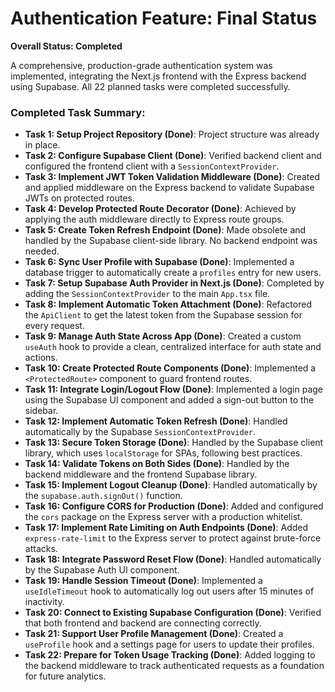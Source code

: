 # Authentication Feature: Final Status

**Overall Status: Completed**

A comprehensive, production-grade authentication system was implemented, integrating the Next.js frontend with the Express backend using Supabase. All 22 planned tasks were completed successfully.

### Completed Task Summary:

*   **Task 1: Setup Project Repository (Done)**: Project structure was already in place.
*   **Task 2: Configure Supabase Client (Done)**: Verified backend client and configured the frontend client with a `SessionContextProvider`.
*   **Task 3: Implement JWT Token Validation Middleware (Done)**: Created and applied middleware on the Express backend to validate Supabase JWTs on protected routes.
*   **Task 4: Develop Protected Route Decorator (Done)**: Achieved by applying the auth middleware directly to Express route groups.
*   **Task 5: Create Token Refresh Endpoint (Done)**: Made obsolete and handled by the Supabase client-side library. No backend endpoint was needed.
*   **Task 6: Sync User Profile with Supabase (Done)**: Implemented a database trigger to automatically create a `profiles` entry for new users.
*   **Task 7: Setup Supabase Auth Provider in Next.js (Done)**: Completed by adding the `SessionContextProvider` to the main `App.tsx` file.
*   **Task 8: Implement Automatic Token Attachment (Done)**: Refactored the `ApiClient` to get the latest token from the Supabase session for every request.
*   **Task 9: Manage Auth State Across App (Done)**: Created a custom `useAuth` hook to provide a clean, centralized interface for auth state and actions.
*   **Task 10: Create Protected Route Components (Done)**: Implemented a `<ProtectedRoute>` component to guard frontend routes.
*   **Task 11: Integrate Login/Logout Flow (Done)**: Implemented a login page using the Supabase UI component and added a sign-out button to the sidebar.
*   **Task 12: Implement Automatic Token Refresh (Done)**: Handled automatically by the Supabase `SessionContextProvider`.
*   **Task 13: Secure Token Storage (Done)**: Handled by the Supabase client library, which uses `localStorage` for SPAs, following best practices.
*   **Task 14: Validate Tokens on Both Sides (Done)**: Handled by the backend middleware and the frontend Supabase library.
*   **Task 15: Implement Logout Cleanup (Done)**: Handled automatically by the `supabase.auth.signOut()` function.
*   **Task 16: Configure CORS for Production (Done)**: Added and configured the `cors` package on the Express server with a production whitelist.
*   **Task 17: Implement Rate Limiting on Auth Endpoints (Done)**: Added `express-rate-limit` to the Express server to protect against brute-force attacks.
*   **Task 18: Integrate Password Reset Flow (Done)**: Handled automatically by the Supabase Auth UI component.
*   **Task 19: Handle Session Timeout (Done)**: Implemented a `useIdleTimeout` hook to automatically log out users after 15 minutes of inactivity.
*   **Task 20: Connect to Existing Supabase Configuration (Done)**: Verified that both frontend and backend are connecting correctly.
*   **Task 21: Support User Profile Management (Done)**: Created a `useProfile` hook and a settings page for users to update their profiles.
*   **Task 22: Prepare for Token Usage Tracking (Done)**: Added logging to the backend middleware to track authenticated requests as a foundation for future analytics. 